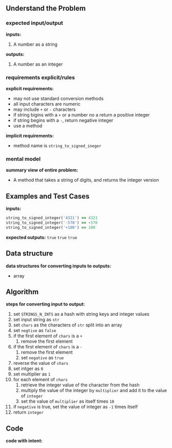 ## Understand the Problem
### expected input/output
**inputs:**
1. A number as a string

**outputs:**
1. A number as an integer

### requirements explicit/rules

**explicit requirements:**
- may not use standard conversion methods
- all input characters are numeric
- may include `+` or  `-` characters
- if string bigins with a `+` or a number no a return a positive integer
- if string begins with  a `-`, return negative integer
- use a method

**implicit requirements:**
- method name is `string_to_signed_ineger`

### mental model
**summary view of entire problem:**
- A method that takes a string of digits, and returns the integer version

## Examples and Test Cases
**inputs:**
```ruby
string_to_signed_integer('4321') == 4321
string_to_signed_integer('-570') == -570
string_to_signed_integer('+100') == 100
```

**expected outputs:**
`true`
`true`
`true`

## Data structure
**data structures for converting inputs to outputs:**
- array

## Algorithm
**steps for converting input to output:**
1. set `STRINGS_N_INTS` as a hash with string keys and integer values
2. set input string as `str`
3. set `chars` as the characters of `str` split into an array
4. set `negtive` as `false`
5. if the first  element of `chars` is a `+`
	1.  remove the first element
6. if the first element of `chars` is a `-`
	1. remove the first element
	2. set `negative` as `true`
7. reverse the value of `chars`
8. set intger as `0`
9. set multiplier as `1`
10. for each element of `chars`
	1. retrieve the integer value of the character from the hash
	2. multiply the value of the integer by `multiplier` and add it to the value of `integer`
	3. set the value of `multiplier` as itself times `10`
11. if `negative` is true, set the value of integer as `-1` times itself
12. return `integer`

## Code
**code with intent:**
